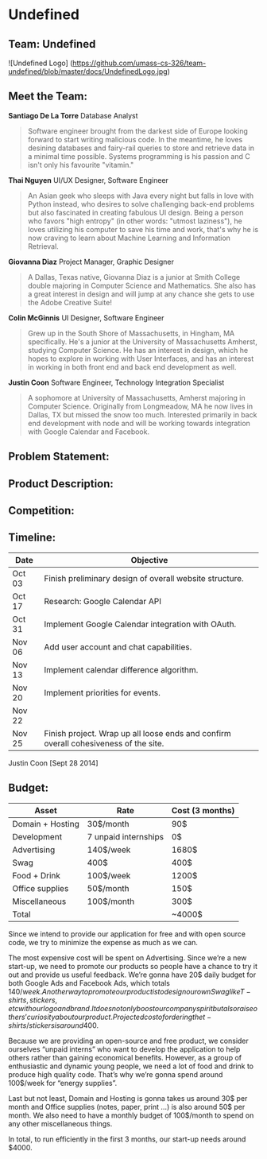 Undefined
=========

Team: Undefined
---------------

![Undefined Logo] (https://github.com/umass-cs-326/team-undefined/blob/master/docs/UndefinedLogo.jpg)


Meet the Team:
--------------
**Santiago De La Torre**
Database Analyst

>Software engineer brought from the darkest side of Europe looking forward to start writing malicious code. In the meantime, he loves desining databases and fairy-rail queries to store and retrieve data in a minimal time possible. Systems programming is his passion and C isn't only his favourite "vitamin."

**Thai Nguyen**
UI/UX Designer, Software Engineer

>An Asian geek who sleeps with Java every night but falls in love with Python instead, who desires to solve challenging back-end problems but also fascinated in creating fabulous UI design. Being a person who favors "high entropy" (in other words: "utmost laziness"), he loves utilizing his computer to save his time and work, that's why he is now craving to learn about Machine Learning and Information Retrieval.

**Giovanna Diaz**
Project Manager, Graphic Designer

>A Dallas, Texas native, Giovanna Diaz is a junior at Smith College double majoring in Computer Science and Mathematics. She also has a great interest in design and will jump at any chance she gets to use the Adobe Creative Suite!

**Colin McGinnis**
UI Designer, Software Engineer

>Grew up in the South Shore of Massachusetts, in Hingham, MA specifically. He's a junior at the University of Massachusetts Amherst, studying Computer Science. He has an interest in design, which he hopes to explore in working with User Interfaces, and has an interest in working in both front end and back end development as well. 

**Justin Coon**
Software Engineer, Technology Integration Specialist

>A sophomore at University of Massachusetts, Amherst majoring in Computer Science. Originally from Longmeadow, MA he now lives in Dallas, TX but missed the snow too much. Interested primarily in back end development with node and will be working towards integration with Google Calendar and Facebook.

Problem Statement:
------------------

Product Description:
--------------------

Competition:
------------

Timeline:
---------

| Date   | Objective                                                                             |
|--------|---------------------------------------------------------------------------------------|
| Oct 03 | Finish preliminary design of overall website structure.                               |
| Oct 17 | Research: Google Calendar API                                                         |
| Oct 31 | Implement Google Calendar integration with OAuth.                                     |
| Nov 06 | Add user account and chat capabilities.                                               |
| Nov 13 | Implement calendar difference algorithm.                                              |
| Nov 20 | Implement priorities for events.                                                      |
| Nov 22 |                                                                                       |
| Nov 25 | Finish project. Wrap up all loose ends and confirm overall cohesiveness of the site.  |
Justin Coon [Sept 28 2014]


Budget:
-------
| Asset            | Rate                 | Cost (3 months) |
|------------------|----------------------|-----------------|
| Domain + Hosting | 30$/month            | 90$             |
| Development      | 7 unpaid internships | 0$              |
| Advertising      | 140$/week            | 1680$           |
| Swag             | 400$                 | 400$            |
| Food + Drink     | 100$/week            | 1200$           |
| Office supplies  | 50$/month            | 150$            |
| Miscellaneous    | 100$/month           | 300$            |
| Total            |                      | ~4000$          |

Since we intend to provide our application for free and with open source code, we try to minimize the expense as much as we can. 

The most expensive cost will be spent on Advertising. Since we’re a new start-up, we need to promote our products so people have a chance to try it out and provide us useful feedback. We’re gonna have 20$ daily budget for both Google Ads and Facebook Ads, which totals 140$/week. Another way to promote our product is to design our own Swag like T-shirts, stickers, etc with our logo and brand. It does not only boost our company spirit but also raise others’ curiosity about our product. Projected cost of ordering the t-shirts/stickers is around 400$.

Because we are providing an open-source and free product, we consider ourselves “unpaid interns” who want to develop the application to help others rather than gaining economical benefits. However, as a group of enthusiastic and dynamic young people, we need a lot of food and drink to produce high quality code. That’s why we’re gonna spend around 100$/week for “energy supplies”.

Last but not least, Domain and Hosting is gonna takes us around 30$ per month and Office supplies (notes, paper, print …) is also around 50$ per month. We also need to have a monthly budget of 100$/month to spend on any other miscellaneous things.

In total, to run efficiently in the first 3 months, our start-up needs around $4000.
